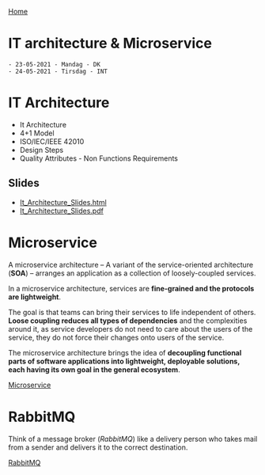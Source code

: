 [Home](modul-4-2.md)
# IT architecture & Microservice
    - 23-05-2021 - Mandag - DK
    - 24-05-2021 - Tirsdag - INT

# IT Architecture
- It Architecture
- 4+1 Model
- ISO/IEC/IEEE 42010
- Design Steps
- Quality Attributes - Non Functions Requirements

## Slides
- [It_Architecture_Slides.html](./It_Architecture_Slides.html)
- [It_Architecture_Slides.pdf](./It_Architecture_Slides.pdf)

# Microservice
A microservice architecture – A variant of the service-oriented architecture (**SOA**) – arranges an application as a collection of loosely-coupled services.

In a microservice architecture, services are **fine-grained and the protocols are lightweight**. 

The goal is that teams can bring their services to life independent of others. **Loose coupling reduces all types of dependencies** and the complexities around it, as service developers do not need to care about the users of the service, they do not force their changes onto users of the service.

The microservice architecture brings the idea of **decoupling functional parts of software applications into lightweight, deployable solutions, each having its own goal in the general ecosystem**.

[Microservice](Microservice.md)

# RabbitMQ
Think of a message broker (*RabbitMQ*) like a delivery person who takes mail from a sender and delivers it to the correct destination.

[RabbitMQ](Rabbitmq.md)




